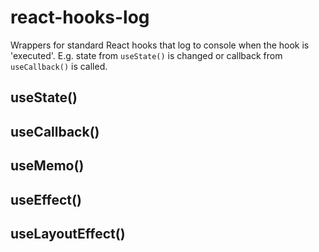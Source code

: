 # react-hooks-log
Wrappers for standard React hooks that log to console when the hook is 'executed'. E.g. state from `useState()` is changed or callback from `useCallback()` is called. 

## useState()

## useCallback()

## useMemo()

## useEffect()

## useLayoutEffect()
